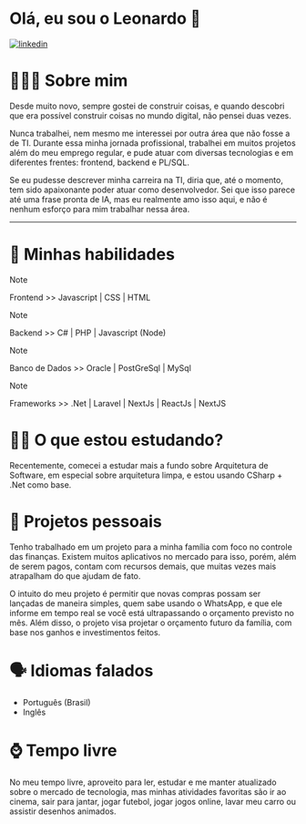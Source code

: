 # Olá, eu sou o Leonardo 👋

[![linkedin](https://img.shields.io/badge/linkedin-0A66C2?style=for-the-badge&logo=linkedin&logoColor=white)](https://www.linkedin.com/in/leonardodelimasilva/)

# 👨🏻‍💻 Sobre mim

Desde muito novo, sempre gostei de construir coisas, e quando descobri que era possível construir coisas no mundo digital, não pensei duas vezes.

Nunca trabalhei, nem mesmo me interessei por outra área que não fosse a de TI. Durante essa minha jornada profissional, trabalhei em muitos projetos além do meu emprego regular, e pude atuar com diversas tecnologias e em diferentes frentes: frontend, backend e PL/SQL.

Se eu pudesse descrever minha carreira na TI, diria que, até o momento, tem sido apaixonante poder atuar como desenvolvedor. Sei que isso parece até uma frase pronta de IA, mas eu realmente amo isso aqui, e não é nenhum esforço para mim trabalhar nessa área.

---

# 🧠 Minhas habilidades

> [!NOTE]
> Frontend >> Javascript | CSS | HTML

> [!NOTE]
> Backend >> C# | PHP | Javascript (Node)

> [!NOTE]
> Banco de Dados >> Oracle | PostGreSql | MySql

> [!NOTE]
> Frameworks >> .Net | Laravel | NextJs | ReactJs | NextJS

# ✍🏼 O que estou estudando?

Recentemente, comecei a estudar mais a fundo sobre Arquitetura de Software, em especial sobre arquitetura limpa, e estou usando CSharp + .Net como base.

# 🔭 Projetos pessoais

Tenho trabalhado em um projeto para a minha família com foco no controle das finanças. Existem muitos aplicativos no mercado para isso, porém, além de serem pagos, contam com recursos demais, que muitas vezes mais atrapalham do que ajudam de fato.

O intuito do meu projeto é permitir que novas compras possam ser lançadas de maneira simples, quem sabe usando o WhatsApp, e que ele informe em tempo real se você está ultrapassando o orçamento previsto no mês. Além disso, o projeto visa projetar o orçamento futuro da família, com base nos ganhos e investimentos feitos.

# 🗣️ Idiomas falados

 - Português (Brasil)
 - Inglês

# ⌚ Tempo livre 

No meu tempo livre, aproveito para ler, estudar e me manter atualizado sobre o mercado de tecnologia, mas minhas atividades favoritas são ir ao cinema, sair para jantar, jogar futebol, jogar jogos online, lavar meu carro ou assistir desenhos animados.
